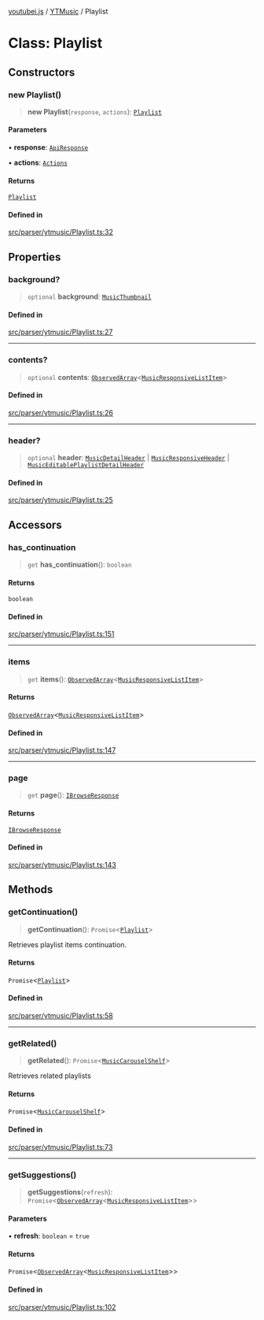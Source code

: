 [youtubei.js](../../../README.md) / [YTMusic](../README.md) / Playlist

# Class: Playlist

## Constructors

### new Playlist()

> **new Playlist**(`response`, `actions`): [`Playlist`](Playlist.md)

#### Parameters

• **response**: [`ApiResponse`](../../../interfaces/ApiResponse.md)

• **actions**: [`Actions`](../../../classes/Actions.md)

#### Returns

[`Playlist`](Playlist.md)

#### Defined in

[src/parser/ytmusic/Playlist.ts:32](https://github.com/LuanRT/YouTube.js/blob/4729016fb98e7045ee4043857be7eef780c01e35/src/parser/ytmusic/Playlist.ts#L32)

## Properties

### background?

> `optional` **background**: [`MusicThumbnail`](../../YTNodes/classes/MusicThumbnail.md)

#### Defined in

[src/parser/ytmusic/Playlist.ts:27](https://github.com/LuanRT/YouTube.js/blob/4729016fb98e7045ee4043857be7eef780c01e35/src/parser/ytmusic/Playlist.ts#L27)

***

### contents?

> `optional` **contents**: [`ObservedArray`](../../Helpers/type-aliases/ObservedArray.md)\<[`MusicResponsiveListItem`](../../YTNodes/classes/MusicResponsiveListItem.md)\>

#### Defined in

[src/parser/ytmusic/Playlist.ts:26](https://github.com/LuanRT/YouTube.js/blob/4729016fb98e7045ee4043857be7eef780c01e35/src/parser/ytmusic/Playlist.ts#L26)

***

### header?

> `optional` **header**: [`MusicDetailHeader`](../../YTNodes/classes/MusicDetailHeader.md) \| [`MusicResponsiveHeader`](../../YTNodes/classes/MusicResponsiveHeader.md) \| [`MusicEditablePlaylistDetailHeader`](../../YTNodes/classes/MusicEditablePlaylistDetailHeader.md)

#### Defined in

[src/parser/ytmusic/Playlist.ts:25](https://github.com/LuanRT/YouTube.js/blob/4729016fb98e7045ee4043857be7eef780c01e35/src/parser/ytmusic/Playlist.ts#L25)

## Accessors

### has\_continuation

> `get` **has\_continuation**(): `boolean`

#### Returns

`boolean`

#### Defined in

[src/parser/ytmusic/Playlist.ts:151](https://github.com/LuanRT/YouTube.js/blob/4729016fb98e7045ee4043857be7eef780c01e35/src/parser/ytmusic/Playlist.ts#L151)

***

### items

> `get` **items**(): [`ObservedArray`](../../Helpers/type-aliases/ObservedArray.md)\<[`MusicResponsiveListItem`](../../YTNodes/classes/MusicResponsiveListItem.md)\>

#### Returns

[`ObservedArray`](../../Helpers/type-aliases/ObservedArray.md)\<[`MusicResponsiveListItem`](../../YTNodes/classes/MusicResponsiveListItem.md)\>

#### Defined in

[src/parser/ytmusic/Playlist.ts:147](https://github.com/LuanRT/YouTube.js/blob/4729016fb98e7045ee4043857be7eef780c01e35/src/parser/ytmusic/Playlist.ts#L147)

***

### page

> `get` **page**(): [`IBrowseResponse`](../../APIResponseTypes/type-aliases/IBrowseResponse.md)

#### Returns

[`IBrowseResponse`](../../APIResponseTypes/type-aliases/IBrowseResponse.md)

#### Defined in

[src/parser/ytmusic/Playlist.ts:143](https://github.com/LuanRT/YouTube.js/blob/4729016fb98e7045ee4043857be7eef780c01e35/src/parser/ytmusic/Playlist.ts#L143)

## Methods

### getContinuation()

> **getContinuation**(): `Promise`\<[`Playlist`](Playlist.md)\>

Retrieves playlist items continuation.

#### Returns

`Promise`\<[`Playlist`](Playlist.md)\>

#### Defined in

[src/parser/ytmusic/Playlist.ts:58](https://github.com/LuanRT/YouTube.js/blob/4729016fb98e7045ee4043857be7eef780c01e35/src/parser/ytmusic/Playlist.ts#L58)

***

### getRelated()

> **getRelated**(): `Promise`\<[`MusicCarouselShelf`](../../YTNodes/classes/MusicCarouselShelf.md)\>

Retrieves related playlists

#### Returns

`Promise`\<[`MusicCarouselShelf`](../../YTNodes/classes/MusicCarouselShelf.md)\>

#### Defined in

[src/parser/ytmusic/Playlist.ts:73](https://github.com/LuanRT/YouTube.js/blob/4729016fb98e7045ee4043857be7eef780c01e35/src/parser/ytmusic/Playlist.ts#L73)

***

### getSuggestions()

> **getSuggestions**(`refresh`): `Promise`\<[`ObservedArray`](../../Helpers/type-aliases/ObservedArray.md)\<[`MusicResponsiveListItem`](../../YTNodes/classes/MusicResponsiveListItem.md)\>\>

#### Parameters

• **refresh**: `boolean` = `true`

#### Returns

`Promise`\<[`ObservedArray`](../../Helpers/type-aliases/ObservedArray.md)\<[`MusicResponsiveListItem`](../../YTNodes/classes/MusicResponsiveListItem.md)\>\>

#### Defined in

[src/parser/ytmusic/Playlist.ts:102](https://github.com/LuanRT/YouTube.js/blob/4729016fb98e7045ee4043857be7eef780c01e35/src/parser/ytmusic/Playlist.ts#L102)
